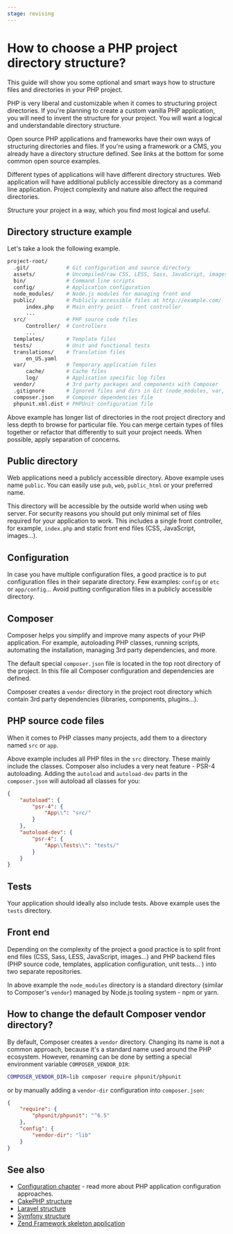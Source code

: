 ```yaml
---
stage: revising
---
```


# How to choose a PHP project directory structure?

This guide will show you some optional and smart ways how to structure files and
directories in your PHP project.

PHP is very liberal and customizable when it comes to structuring project
directories. If you're planning to create a custom vanilla PHP application, you
will need to invent the structure for your project. You will want a logical and
understandable directory structure.

Open source PHP applications and frameworks have their own ways of structuring
directories and files. If you're using a framework or a CMS, you already have a
directory structure defined. See links at the bottom for some common open source
examples.

Different types of applications will have different directory structures. Web
application will have additional publicly accessible directory as a command
line application. Project complexity and nature also affect the required
directories.

Structure your project in a way, which you find most logical and useful.

## Directory structure example

Let's take a look the following example.

```bash
project-root/
  .git/            # Git configuration and source directory
  assets/          # Uncompiled/raw CSS, LESS, Sass, JavaScript, images
  bin/             # Command line scripts
  config/          # Application configuration
  node_modules/    # Node.js modules for managing front end
  public/          # Publicly accessible files at http://example.com/
      index.php    # Main entry point - front controller
      ...
  src/             # PHP source code files
      Controller/  # Controllers
      ...
  templates/       # Template files
  tests/           # Unit and functional tests
  translations/    # Translation files
      en_US.yaml
  var/             # Temporary application files
      cache/       # Cache files
      log/         # Application specific log files
  vendor/          # 3rd party packages and components with Composer
  .gitignore       # Ignored files and dirs in Git (node_modules, var, vendor...)
  composer.json    # Composer dependencies file
  phpunit.xml.dist # PHPUnit configuration file
```

Above example has longer list of directories in the root project directory and
less depth to browse for particular file. You can merge certain types of files
together or refactor that differently to suit your project needs. When possible,
apply separation of concerns.

## Public directory

Web applications need a publicly accessible directory. Above example uses name
`public`. You can easily use `pub`, `web`, `public_html` or your preferred name.

This directory will be accessible by the outside world when using web server.
For security reasons you should put only minimal set of files required for your
application to work. This includes a single front controller, for example,
`index.php` and static front end files (CSS, JavaScript, images...).

## Configuration

In case you have multiple configuration files, a good practice is to put
configuration files in their separate directory. Few examples:
`config` or `etc` or `app/config`... Avoid putting configuration files in
a publicly accessible directory.

## Composer

Composer helps you simplify and improve many aspects of your PHP application.
For example, autoloading PHP classes, running scripts, automating the
installation, managing 3rd party dependencies, and more.

The default special `composer.json` file is located in the top root directory of
the project. In this file all Composer configuration and dependencies are
defined.

Composer creates a `vendor` directory in the project root directory which contain
3rd party dependencies (libraries, components, plugins...).

## PHP source code files


When it comes to PHP classes many projects, add them to a directory named `src`
or `app`.

Above example includes all PHP files in the `src` directory. These mainly include
the classes. Composer also includes a very neat feature - PSR-4 autoloading.
Adding the `autoload` and `autoload-dev` parts in the `composer.json` will
autoload all classes for you:

```json
{
    "autoload": {
        "psr-4": {
            "App\\": "src/"
        }
    },
    "autoload-dev": {
        "psr-4": {
            "App\\Tests\\": "tests/"
        }
    }
}
```

## Tests

Your application should ideally also include tests. Above example uses the `tests`
directory.

## Front end

Depending on the complexity of the project a good practice is to split front end
files (CSS, Sass, LESS, JavaScript, images...) and PHP backend files (PHP source
code, templates, application configuration, unit tests... ) into two separate
repositories.

In above example the `node_modules` directory is a standard directory (similar to
Composer's `vendor`) managed by Node.js tooling system - npm or yarn.

## How to change the default Composer vendor directory?

By default, Composer creates a `vendor` directory. Changing its name is not
a common approach, because it's a standard name used around the PHP ecosystem.
However, renaming can be done by setting a special environment variable
`COMPOSER_VENDOR_DIR`:

```bash
COMPOSER_VENDOR_DIR=lib composer require phpunit/phpunit
```

or by manually adding a `vendor-dir` configuration into `composer.json`:

```json
{
    "require": {
        "phpunit/phpunit": "^6.5"
    },
    "config": {
        "vendor-dir": "lib"
    }
}
```

## See also

* [Configuration chapter](/security/configuration.md) - read more about PHP
  application configuration approaches.
* [CakePHP structure](https://book.cakephp.org/3.0/en/intro/cakephp-folder-structure.html)
* [Laravel structure](https://laravel.com/docs/5.5/structure)
* [Symfony structure](http://symfony.com/doc/current/configuration/override_dir_structure.html)
* [Zend Framework skeleton application](https://github.com/zendframework/ZendSkeletonApplication)

